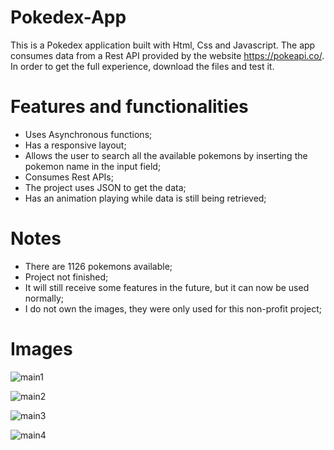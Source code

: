 # Pokedex-App

This is a Pokedex application built with Html, Css and Javascript. The app consumes data from a Rest API provided by the website https://pokeapi.co/. In order to get the full experience, download the files and test it.

# Features and functionalities

- Uses Asynchronous functions;
- Has a responsive layout;
- Allows the user to search all the available pokemons by inserting the pokemon name in the input field;
- Consumes Rest APIs;
- The project uses JSON to get the data;
- Has an animation playing while data is still being retrieved;

# Notes

- There are 1126 pokemons available;
- Project not finished;
- It will still receive some features in the future, but it can now be used normally;
- I do not own the images, they were only used for this non-profit project;

# Images

![main1](https://user-images.githubusercontent.com/68081476/174466961-0addf816-77e5-41e6-9b89-b828c1c02906.png)

![main2](https://user-images.githubusercontent.com/68081476/174466962-bfb8d757-d543-4583-b25d-5f9fa63f591f.png)

![main3](https://user-images.githubusercontent.com/68081476/174466966-697d946f-ba68-40b5-8955-5d2233182f4b.png)

![main4](https://user-images.githubusercontent.com/68081476/174466969-af8f4cee-113b-462d-abd9-e45712853ec3.png)
